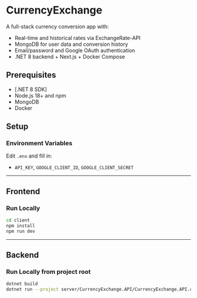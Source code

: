 # CurrencyExchange

A full-stack currency conversion app with:  
- Real-time and historical rates via ExchangeRate-API  
- MongoDB for user data and conversion history  
- Email/password and Google OAuth authentication  
- .NET 8 backend + Next.js + Docker Compose

## Prerequisites

- [.NET 8 SDK]  
- Node.js 18+ and npm  
- MongoDB
- Docker

## Setup

### Environment Variables

Edit `.env` and fill in:
  
- `API_KEY`, `GOOGLE_CLIENT_ID`, `GOOGLE_CLIENT_SECRET`

---

## Frontend

### Run Locally
```bash
cd client
npm install
npm run dev
```
---
## Backend
### Run Locally from project root

```bash
dotnet build
dotnet run --project server/CurrencyExchange.API/CurrencyExchange.API.csproj
```